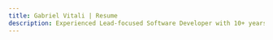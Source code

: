 ```yaml
---
title: Gabriel Vitali | Resume
description: Experienced Lead-focused Software Developer with 10+ years in Web and Mobile applications development. Skilled in team leadership, stakeholder management, and building scalable applications. View my professional journey and key achievements.
---
```


<ResumePage />